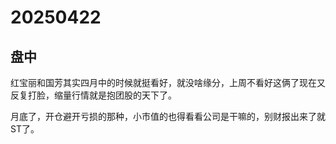 # 20250422

## 盘中

红宝丽和国芳其实四月中的时候就挺看好，就没啥缘分，上周不看好这俩了现在又反复打脸，缩量行情就是抱团股的天下了。

月底了，开仓避开亏损的那种，小市值的也得看看公司是干嘛的，别财报出来了就ST了。
